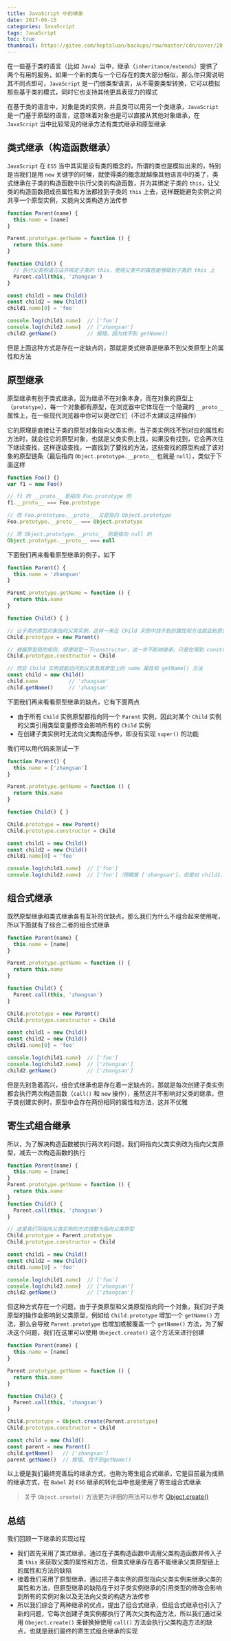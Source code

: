 ```yaml
---
title: JavaScript 中的继承
date: 2017-06-15
categories: JavaScript
tags: JavaScript
toc: true
thumbnail: https://gitee.com/heptaluan/backups/raw/master/cdn/cover/20.webp
---
```


在一些基于类的语言（比如 `Java`）当中，继承（`inheritance/extends`）提供了两个有用的服务，如果一个新的类与一个已存在的类大部分相似，那么你只需说明其不同点即可，`JavaScript` 是一门弱类型语言，从不需要类型转换，它可以模拟那些基于类的模式，同时它也支持其他更具表现力的模式

<!--more-->

在基于类的语言中，对象是类的实例，并且类可以用另一个类继承，`JavaScript` 是一门基于原型的语言，这意味着对象也是可以直接从其他对象继承，在 `JavaScript` 当中比较常见的继承方法有类式继承和原型继承


## 类式继承（构造函数继承）

`JavaScript` 在 `ES5` 当中其实是没有类的概念的，所谓的类也是模拟出来的，特别是当我们是用 `new` 关键字的时候，就使得类的概念就越像其他语言中的类了，类式继承在子类的构造函数中执行父类的构造函数，并为其绑定子类的 `this`，让父类的构造函数把成员属性和方法都挂到子类的 `this` 上去，这样既能避免实例之间共享一个原型实例，又能向父类构造方法传参

```js
function Parent(name) {
  this.name = [name]
}

Parent.prototype.getName = function () {
  return this.name
}

function Child() {
  // 执行父类构造方法并绑定子类的 this，使得父类中的属性能够赋到子类的 this 上
  Parent.call(this, 'zhangsan')
}

const child1 = new Child()
const child2 = new Child()
child1.name[0] = 'foo'

console.log(child1.name)  // ['foo']
console.log(child2.name)  // ['zhangsan']
child2.getName()          // 报错，因为找不到 getName()
```

但是上面这种方式是存在一定缺点的，那就是类式继承是继承不到父类原型上的属性和方法


## 原型继承

原型继承有别于类式继承，因为继承不在对象本身，而在对象的原型上（`prototype`），每一个对象都有原型，在浏览器中它体现在一个隐藏的 `__proto__` 属性上，在一些现代浏览器中你可以更改它们（不过不太建议这样操作）

它的原理是直接让子类的原型对象指向父类实例，当子类实例找不到对应的属性和方法时，就会往它的原型对象，也就是父类实例上找，如果没有找到，它会再次往下继续查找，这样逐级查找，一直找到了要找的方法，这些查找的原型构成了该对象的原型链条（最后指向 `Object.prototype.__proto__` 也就是 `null`），类似于下面这样

```js
function Foo() {}
var f1 = new Foo()

// f1 的 __proto__ 是指向 Foo.prototype 的
f1.__proto__ === Foo.prototype

// 而 Foo.prototype.__proto__ 又是指向 Object.prototype
Foo.prototype.__proto__ === Object.prototype

// 而 Object.prototype.__proto__ 则是指向 null 的
Object.prototype.__proto__ === null
```

下面我们再来看看原型继承的例子，如下

```js
function Parent() {
  this.name = 'zhangsan'
}

Parent.prototype.getName = function () {
  return this.name
}

function Child() { }

// 让子类的原型对象指向父类实例，这样一来在 Child 实例中找不到的属性和方法就会到原型对象（父类实例）上寻找
Child.prototype = new Parent()

// 根据原型链的规则，顺便绑定一下constructor，这一步不影响继承，只是在用到 constructor 时会需要
Child.prototype.constructor = Child

// 然后 Child 实例就能访问到父类及其原型上的 name 属性和 getName() 方法
const child = new Child()
child.name          // 'zhangsan'
child.getName()     // 'zhangsan'
```

下面我们再来看看原型继承的缺点，它有下面两点

* 由于所有 `Child` 实例原型都指向同一个 `Parent` 实例，因此对某个 `Child` 实例的父类引用类型变量修改会影响所有的 `Child` 实例
* 在创建子类实例时无法向父类构造传参，即没有实现 `super()` 的功能

我们可以用代码来测试一下

```js
function Parent() {
  this.name = ['zhangsan']
}

Parent.prototype.getName = function () {
  return this.name
}

function Child() { }

Child.prototype = new Parent()
Child.prototype.constructor = Child

const child1 = new Child()
const child2 = new Child()
child1.name[0] = 'foo'

console.log(child1.name)  // ['foo']
console.log(child2.name)  // ['foo']（预期是 ['zhangsan']，但是对 child1.name 的修改引起了所有 child 实例的变化）
```



## 组合式继承

既然原型继承和类式继承各有互补的优缺点，那么我们为什么不组合起来使用呢，所以下面就有了综合二者的组合式继承

```js
function Parent(name) {
  this.name = [name]
}

Parent.prototype.getName = function () {
  return this.name
}

function Child() {
  Parent.call(this, 'zhangsan')
}

Child.prototype = new Parent()
Child.prototype.constructor = Child

const child1 = new Child()
const child2 = new Child()
child1.name[0] = 'foo'

console.log(child1.name)  // ['foo']
console.log(child2.name)  // ['zhangsan']
child2.getName()          // ['zhangsan']
```

但是先别急着高兴，组合式继承也是存在着一定缺点的，那就是每次创建子类实例都会执行两次构造函数（`call()` 和 `new` 操作），虽然这并不影响对父类的继承，但子类创建实例时，原型中会存在两份相同的属性和方法，这并不优雅


## 寄生式组合继承

所以，为了解决构造函数被执行两次的问题，我们将指向父类实例改为指向父类原型，减去一次构造函数的执行

```js
function Parent(name) {
  this.name = [name]
}
Parent.prototype.getName = function () {
  return this.name
}
function Child() {
  Parent.call(this, 'zhangsan')
}

// 这里我们将指向父类实例的方式调整为指向父类原型
Child.prototype = Parent.prototype
Child.prototype.constructor = Child

const child1 = new Child()
const child2 = new Child()
child1.name[0] = 'foo'

console.log(child1.name)  // ['foo']
console.log(child2.name)  // ['zhangsan']
child2.getName()          // ['zhangsan']
```

但这种方式存在一个问题，由于子类原型和父类原型指向同一个对象，我们对子类原型的操作会影响到父类原型，例如给 `Child.prototype` 增加一个 `getName()` 方法，那么会导致 `Parent.prototype` 也增加或被覆盖一个 `getName()` 方法，为了解决这个问题，我们在这里可以使用 `Obeject.create()` 这个方法来进行创建

```js
function Parent(name) {
  this.name = [name]
}

Parent.prototype.getName = function () {
  return this.name
}

function Child() {
  Parent.call(this, 'zhangsan')
}

Child.prototype = Object.create(Parent.prototype)
Child.prototype.constructor = Child

const child = new Child()
const parent = new Parent()
child.getName()   // ['zhangsan']
parent.getName()  // 报错, 找不到getName()
```

以上便是我们最终完善后的继承方式，也称为寄生组合式继承，它是目前最为成熟的继承方式，在 `Babel` 对 `ES6` 继承的转化当中也是使用了寄生组合式继承

> 关于 `Object.create()` 方法更为详细的用法可以参考 [Object.create()](https://heptaluan.github.io/2017/03/03/JavaScript/07/)

## 总结

我们回顾一下继承的实现过程

* 我们首先采用了类式继承，通过在子类构造函数中调用父类构造函数并传入子类 `this` 来获取父类的属性和方法，但类式继承存在着不能继承父类原型链上的属性和方法的缺陷
* 接着我们采用了原型继承，通过把子类实例的原型指向父类实例来继承父类的属性和方法，但原型继承的缺陷在于对子类实例继承的引用类型的修改会影响到所有的实例对象以及无法向父类的构造方法传参
* 所以我们综合了两种继承的优点，提出了组合式继承，但组合式继承也引入了新的问题，它每次创建子类实例都执行了两次父类构造方法，所以我们通过采用 `Obeject.create()` 来替换掉使用 `call()` 方法会执行父类构造方法的缺点，也就是我们最终的寄生式组合继承的实现



